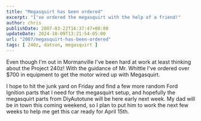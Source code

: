 ```yaml
---
title: "Megasquirt has been ordered"
excerpt: "I've ordered the megasquirt with the help of a friend!"
author: chris
publishDate: 2007-03-22T16:37:47+00:00
updateDate: 2024-10-09T13:21:54-05:00
url: "2007/megasquirt-has-been-ordered"
tags: [ 240z, datsun, megasquirt ]
---
```


Even though I'm out in Mormanville I've been hard at work at least thinking about the Project 240z!  With the guidance of Mr. Whittle I've ordered over $700 in equipment to get the motor wired up with Megasquirt.

I hope to hit the junk yard on Friday and find a few more random Ford Ignition parts that I need for the megasquirt setup, and hopefully the megasquirt parts from DiyAutotune will be here early next week. My dad will be in town this coming weekend, so I plan to put him to work the next few weeks to help me get this car ready for April 15th.

